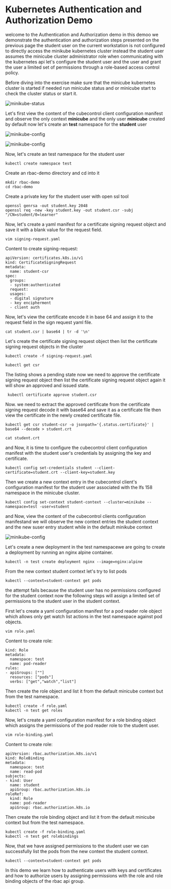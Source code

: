 # Kubernetes Authentication and Authorization Demo

welcome to the Authentication and Authorization demo in this demoo we demonstrate the authentication and authorization steps presented on the previous page the student user on the current workstation is not configured to directly access the minikube kubernetes cluster instead the student user assumes the minicube cluster administrator role when communicating with the kubernetes api let's configure the student user and the user and grant the user a limited set of permissions through a role-based access control policy.

Before diving into the exercise make sure that the minicube kubernetes cluster is started if needed run minicube status and or minicube start to check the cluster status or start it.

![minikube-status](screenshots/minikube-status.png)

Let's first view the content of the cubecontrol client configuration manifest and observe the only context **minicube** and the only user **minicube** created by default now let's create an **test** namespace for the **student** user

![minikube-config](screenshots/minikube-config1.png)

![minikube-config](screenshots/minikube-config2.png)

Now, let's create an test namespace for the student user

```
kubectl create namespace test
```

Create an rbac-demo directory and cd into it

```
mkdir rbac-demo
cd rbac-demo

```

Create a private key for the student user with open ssl tool

```
openssl genrsa -out student.key 2048
openssl req -new -key student.key -out student.csr -subj "/CN=student/0=learner"
```

Now, let's create a yaml manifest for a certificate signing request object and save it with a blank value for the request field.

```
vim signing-request.yaml
```

Content to create signing-request:

```
apiVersion: certificates.k8s.io/v1
kind: CertificateSigningRequest
metadata:
  name: student-csr
spec:
  groups:
  - system:authenticated
  request:
  usages:
  - digital signature
  - key encipherment
  - client auth
```

Now, let's view the certificate encode it in base 64 and assign it to the request field in the sign request yaml file.

```
cat student.csr | base64 | tr -d '\n'
```

Let's create the certificate signing request object then list the certificate signing request objects in the cluster

```
kubectl create -f signing-request.yaml

kubectl get csr
```

The listing shows a pending state now we need to approve the certificate signing request object then list the certificate signing request object again it will show an approved and issued state.

```
 kubectl certificate approve student.csr
```

Now. we need to extract the approved certificate from the certificate signing request decode it with base64 and save it as a certificate file then view the certificate in the newly created certificate file.

```
kubectl get csr student-csr -o jsonpath='{.status.certificate}' | base64 --decode > student.crt

cat student.crt
```

and Now, it is time to configure the cubecontrol client configuration manifest with the student user's credentials by assigning the key and certificate.

```
kubectl config set-credentials student --client-certificate=student.crt --client-key=student.key
```

Then we create a new context entry in the cubecontrol client's configuration manifest for the student user associated with the lfs 158 namespace in the minicube cluster.

```
kubectl config set-context student-context --cluster=minikube --namespace=test -user=student
```

and Now, view the content of the cubecontrol clients configuration manifestand we will observe the new context entries the student context and the new suser entry student while in the default minikube context

![minikube-config](screenshots/minikube-config3.png)

Let's create a new deployment in the test namespacewe are going to create a deployment by running an nginx alpine container.

```
kubectl -n test create deployment nginx --image=nginx:alpine
```

From the new context student context let's try to list pods

```
kubectl --context=student-context get pods
```

the attempt fails because the student user has no permissions configured for the student context now the following steps will assign a limited set of permissions to the student user in the student context.


First let's create a yaml configuration manifest for a pod reader role object which allows only get watch list actions in the test namespace against pod objects.

```
vim role.yaml
```

Content to create role:

```
kind: Role
metadata:
  namespace: test
  name: pod-reader
rules:
- apiGroups: [""]
  resources: ["pods"]
  verbs: ["get","watch","list"]
```

Then create the role object and list it from the default minicube context but from the test namespace.

```
kubectl create -f role.yaml
kubectl -n test get roles
```

Now, let's create a yaml configuration manifest for a role binding object which assigns the permissions of the pod reader role to the student user. 

```
vim role-binding.yaml
```

Content to create role:

```
apiVersion: rbac.authorization.k8s.io/v1
kind: RoleBinding
metadata:
  namespace: test
  name: read-pod
subjects:
- kind: User
  name: student
  apiGroup: rbac.authorization.k8s.io
roleRef:
  kind: Role
  name: pod-reader
  apiGroup: rbac.authorization.k8s.io
```

Then create the role binding object and list it from the default minicube context but from the test namespace.

```
kubectl create -f role-binding.yaml
kubectl -n test get rolebindings
```

Now, that we have assigned permissions to the student user we can successfully list the pods from the new context the student context.

```
kubectl --context=student-context get pods
```

In this demo we learn how to authenticate users with keys and certificates and how to authorize users by assigning permissions with the role and role binding objects of the rbac api group.